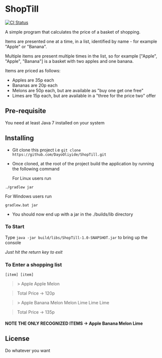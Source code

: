# ShopTill

[![CI Status](http://img.shields.io/travis/DayoOliyide/ShopTill.svg?style=flat)](https://travis-ci.org/DayoOliyide/ShopTill)

A simple program that calculates the price of a basket of shopping.

Items are presented one at a time, in a list, identified by name - for example "Apple" or "Banana".

Multiple items are present multiple times in the list, so for example ["Apple", "Apple", "Banana"] is a basket with two apples and one banana.

Items are priced as follows:

- Apples are 35p each
- Bananas are 20p each
- Melons are 50p each, but are available as "buy one get one free"
- Limes are 15p each, but are available in a "three for the price two" offer

## Pre-requisite
You need at least Java 7 installed on your system

## Installing

- Git clone this project i.e ``` git clone https://github.com/DayoOliyide/ShopTill.git ```
- Once cloned, at the root of the project build the application by running the following command

   For Linux users run
```
./gradlew jar
```

   For Windows users run
```
gradlew.bat jar
```
- You should now end up with a jar in the ./builds/lib directory


### To Start
Type  ``` java -jar build/libs/ShopTill-1.0-SNAPSHOT.jar ``` to bring up the console

*Just hit the return key to exit*

### To Enter a shopping list
`[item] [item]`

>\> Apple Apple Melon

>Total Price -> 120p

>\> Apple Banana Melon Melon Lime Lime Lime

>Total Price -> 135p

#### NOTE THE ONLY RECOGNIZED ITEMS -> Apple Banana Melon Lime


## License
Do whatever you want